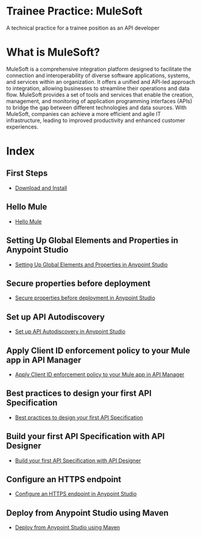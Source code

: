 # Trainee Practice: MuleSoft

A technical practice for a trainee position as an API developer

# What is MuleSoft?

MuleSoft is a comprehensive integration platform designed to facilitate the connection and interoperability of diverse software applications, systems, and services within an organization. It offers a unified and API-led approach to integration, allowing businesses to streamline their operations and data flow. MuleSoft provides a set of tools and services that enable the creation, management, and monitoring of application programming interfaces (APIs) to bridge the gap between different technologies and data sources. With MuleSoft, companies can achieve a more efficient and agile IT infrastructure, leading to improved productivity and enhanced customer experiences.

# Index

## First Steps

-   <a href="./Notes/1 - First Steps/1 - Download and Install.md">Download and Install</a>

## Hello Mule

-   <a href="./Notes/2 - Hello World/1 - Hello World.md">Hello Mule</a>

## Setting Up Global Elements and Properties in Anypoint Studio

-   <a href="./Notes/3 - Setting Up Global Elements and Properties in Anypoint Studio/1 - Setting Up Global Elements and Properties in Anypoint Studio.md">Setting Up Global Elements and Properties in Anypoint Studio</a>

## Secure properties before deployment

-   <a href="./Notes/4 - Secure properties before deployment/1- Secure properties before deployment.md">Secure properties before deployment in Anypoint Studio</a>

## Set up API Autodiscovery

-   <a href="./Notes/5 - Set up API Autodiscovery/1 - Set up API Autodiscovery.md">Set up API Autodiscovery in Anypoint Studio</a>

## Apply Client ID enforcement policy to your Mule app in API Manager

-   <a href="./Notes/6 - Apply Client ID enforcement policy to your Mule app in API Manager/1 - Apply Client ID enforcement policy to your Mule app in API Manager.md">Apply Client ID enforcement policy to your Mule app in API Manager</a>

## Best practices to design your first API Specification

-   <a href="./Notes/7 - Best practices to design your first API Specification/1 - Best practices to design your first API Specification.md">Best practices to design your first API Specification</a>

## Build your first API Specification with API Designer

-   <a href="./Notes/8 - Build your first API Specification with API Designer/1- Build your first API Specification with API Designer.md">Build your first API Specification with API Designer</a>

## Configure an HTTPS endpoint

-   <a href="./Notes/9 - Configure an HTTPS endpoint/1 - Configure an HTTPS endpoint.md">Configure an HTTPS endpoint in Anypoint Studio</a>

## Deploy from Anypoint Studio using Maven

-   <a href="./Notes/10 - Deploy from Anypoint Studio using Maven/1 - Deploy from Anypoint Studio using Maven.md">Deploy from Anypoint Studio using Maven</a>
